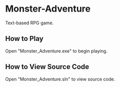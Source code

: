 # Monster-Adventure
Text-based RPG game.

## How to Play
Open "Monster_Adventure.exe" to begin playing.

## How to View Source Code
Open "Monster_Adventure.sln" to view source code.
